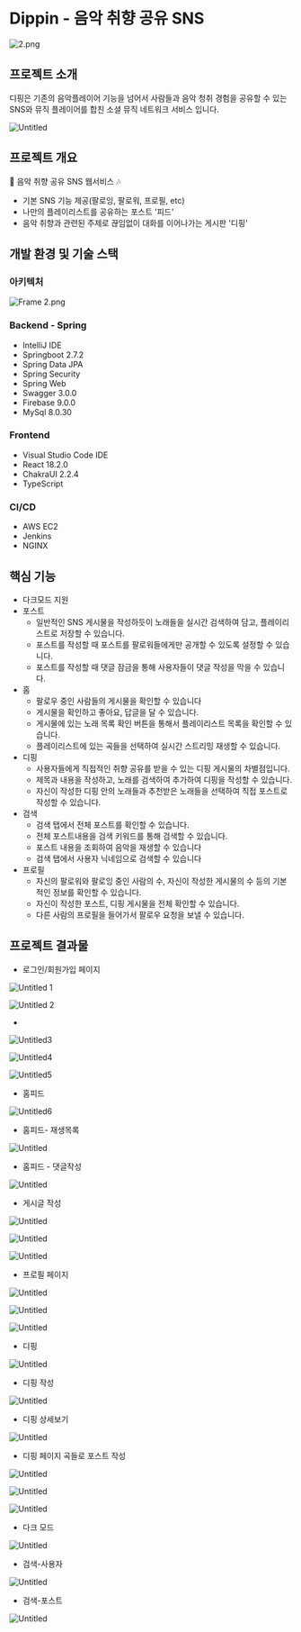 # Dippin - 음악 취향 공유 SNS

![2.png](README/2.png)

## 프로젝트 소개

디핑은 기존의 음악플레이어 기능을 넘어서 사람들과 음악 청취 경험을 공유할 수 있는 SNS와 뮤직 플레이어를 합친 소셜 뮤직 네트워크 서비스 입니다.

![Untitled](README/Untitled.png)

## 프로젝트 개요

🎵 음악 취향 공유 SNS 웹서비스 🎶

- 기본 SNS 기능 제공(팔로잉, 팔로워, 프로필, etc)
- 나만의 플레이리스트를 공유하는 포스트 '피드'
- 음악 취향과 관련된 주제로 끊임없이 대화를 이어나가는 게시판 '디핑'

## 개발 환경 및 기술 스택

### 아키텍처

![Frame 2.png](README/Frame_2.png)

### Backend - Spring

- IntelliJ IDE
- Springboot 2.7.2
- Spring Data JPA
- Spring Security
- Spring Web
- Swagger 3.0.0
- Firebase 9.0.0
- MySql 8.0.30

### Frontend

- Visual Studio Code IDE
- React 18.2.0
- ChakraUI 2.2.4
- TypeScript

### CI/CD

- AWS EC2
- Jenkins
- NGINX

## 핵심 기능

- 다크모드 지원
- 포스트
    - 일반적인 SNS 게시물을 작성하듯이 노래들을 실시간 검색하여 담고, 플레이리스트로 저장할 수 있습니다.
    - 포스트를 작성할 때 포스트를 팔로워들에게만 공개할 수 있도록 설정할 수 있습니다.
    - 포스트를 작성할 때 댓글 잠금을 통해 사용자들이 댓글 작성을 막을 수 있습니다.
- 홈
    - 팔로우 중인 사람들의 게시물을 확인할 수 있습니다
    - 게시물을 확인하고 좋아요, 답글을 달 수 있습니다.
    - 게시물에 있는 노래 목록 확인 버튼을 통해서 플레이리스트 목록을 확인할 수 있습니다.
    - 플레이리스트에 있는 곡들을 선택하여 실시간 스트리밍 재생할 수 있습니다.
- 디핑
    - 사용자들에게 직접적인 취향 공유를 받을 수 있는 디핑 게시물의 차별점입니다.
    - 제목과 내용을 작성하고, 노래를 검색하여 추가하여 디핑을 작성할 수 있습니다.
    - 자신이 작성한 디핑 안의 노래들과 추천받은 노래들을  선택하여 직접 포스트로 작성할 수 있습니다.
- 검색
    - 검색 탭에서 전체 포스트를 확인할 수 있습니다.
    - 전체 포스트내용을 검색 키워드를 통해 검색할 수 있습니다.
    - 포스트 내용을 조회하여 음악을 재생할 수 있습니다
    - 검색 탭에서 사용자 닉네임으로 검색할 수 있습니다
- 프로필
    - 자신의 팔로워와 팔로잉 중인 사람의 수, 자신이 작성한 게시물의 수 등의 기본적인 정보를 확인할 수 있습니다.
    - 자신이 작성한 포스트, 디핑 게시물을 전체 확인할 수 있습니다.
    - 다른 사람의 프로필을 들어가서 팔로우 요청을 보낼 수 있습니다.

## 프로젝트 결과물

- 로그인/회원가입 페이지

![Untitled 1](README/Untitled_1.png)

![Untitled 2](README/Untitled_2.png)

- 

![Untitled3](README/Untitled_3.png)

![Untitled4](README/Untitled_4.png)

![Untitled5](README/Untitled_5.png)

- 홈피드

![Untitled6](README/Untitled6.png)

- 홈피드- 재생목록

![Untitled](README/Untitled7.png)

- 홈피드 - 댓글작성

![Untitled](README/Untitled8.png)

- 게시글 작성

![Untitled](README/Untitled9.png)

![Untitled](README/Untitled10.png)

![Untitled](README/Untitled11.png)

- 프로필 페이지

![Untitled](README/Untitled12.png)

![Untitled](README/Untitled13.png)

![Untitled](README/Untitled14.png)

- 디핑

![Untitled](README/Untitled15.png)

- 디핑 작성

![Untitled](README/Untitled16.png)

- 디핑 상세보기

![Untitled](README/Untitled17.png)

- 디핑 페이지 곡들로 포스트 작성

![Untitled](README/Untitled18.png)

![Untitled](README/Untitled19.png)

![Untitled](README/Untitled20.png)

- 다크 모드

![Untitled](README/Untitled21.png)

- 검색-사용자

![Untitled](README/Untitled22.png)

- 검색-포스트

![Untitled](README/Untitled23.png)
